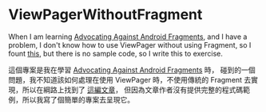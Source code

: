 # ViewPagerWithoutFragment


When I am learning [Advocating Against Android Fragments](https://medium.com/square-corner-blog/advocating-against-android-fragments-81fd0b462c97#.bgpsgmedx), and I have a problem, I don't know how to use ViewPager without using Fragment, so I fount [this](https://www.bignerdranch.com/blog/viewpager-without-fragments/), but there is no sample code, so I write this to exercise.


這個專案是我在學習 [Advocating Against Android Fragments](https://medium.com/square-corner-blog/advocating-against-android-fragments-81fd0b462c97#.bgpsgmedx) 時，
碰到的一個問題，我不知道該如何處理在使用 ViewPager 時，不使用傳統的 Fragment 去實現，所以在綱路上找到了 [這編文章](https://www.bignerdranch.com/blog/viewpager-without-fragments/)，
但因為文章作者沒有提供完整的程式碼範例，所以我寫了個簡單的專案去呈現它。
